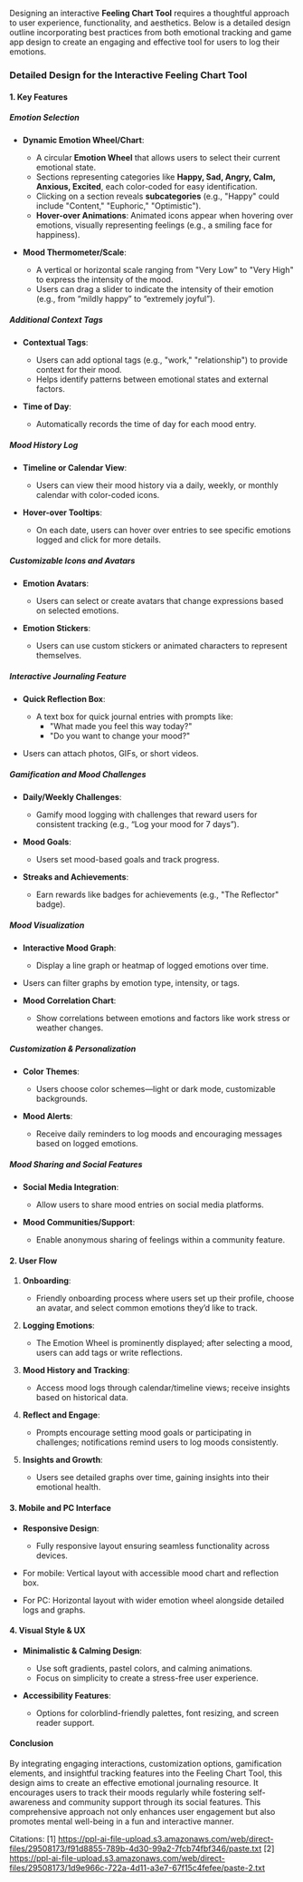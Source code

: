 Designing an interactive **Feeling Chart Tool** requires a thoughtful approach to user experience, functionality, and aesthetics. Below is a detailed design outline incorporating best practices from both emotional tracking and game app design to create an engaging and effective tool for users to log their emotions.

### **Detailed Design for the Interactive Feeling Chart Tool**

#### **1. Key Features**

##### **Emotion Selection**
- **Dynamic Emotion Wheel/Chart**:
  - A circular **Emotion Wheel** that allows users to select their current emotional state.
  - Sections representing categories like **Happy, Sad, Angry, Calm, Anxious, Excited**, each color-coded for easy identification.
  - Clicking on a section reveals **subcategories** (e.g., "Happy" could include "Content," "Euphoric," "Optimistic").
  - **Hover-over Animations**: Animated icons appear when hovering over emotions, visually representing feelings (e.g., a smiling face for happiness).
  
- **Mood Thermometer/Scale**:
  - A vertical or horizontal scale ranging from "Very Low" to "Very High" to express the intensity of the mood.
  - Users can drag a slider to indicate the intensity of their emotion (e.g., from “mildly happy” to “extremely joyful”).

##### **Additional Context Tags**
- **Contextual Tags**: 
  - Users can add optional tags (e.g., "work," "relationship") to provide context for their mood.
  - Helps identify patterns between emotional states and external factors.
  
- **Time of Day**: 
  - Automatically records the time of day for each mood entry.

##### **Mood History Log**
- **Timeline or Calendar View**:
  - Users can view their mood history via a daily, weekly, or monthly calendar with color-coded icons.
  
- **Hover-over Tooltips**: 
  - On each date, users can hover over entries to see specific emotions logged and click for more details.

##### **Customizable Icons and Avatars**
- **Emotion Avatars**: 
  - Users can select or create avatars that change expressions based on selected emotions.
  
- **Emotion Stickers**: 
  - Users can use custom stickers or animated characters to represent themselves.

##### **Interactive Journaling Feature**
- **Quick Reflection Box**:
  - A text box for quick journal entries with prompts like:
    - "What made you feel this way today?"
    - "Do you want to change your mood?"
  
- Users can attach photos, GIFs, or short videos.

##### **Gamification and Mood Challenges**
- **Daily/Weekly Challenges**: 
  - Gamify mood logging with challenges that reward users for consistent tracking (e.g., “Log your mood for 7 days”).
  
- **Mood Goals**: 
  - Users set mood-based goals and track progress.

- **Streaks and Achievements**: 
  - Earn rewards like badges for achievements (e.g., "The Reflector" badge).

##### **Mood Visualization**
- **Interactive Mood Graph**:
  - Display a line graph or heatmap of logged emotions over time.
  
- Users can filter graphs by emotion type, intensity, or tags.

- **Mood Correlation Chart**: 
  - Show correlations between emotions and factors like work stress or weather changes.

##### **Customization & Personalization**
- **Color Themes**: 
  - Users choose color schemes—light or dark mode, customizable backgrounds.
  
- **Mood Alerts**: 
  - Receive daily reminders to log moods and encouraging messages based on logged emotions.

##### **Mood Sharing and Social Features**
- **Social Media Integration**: 
  - Allow users to share mood entries on social media platforms.

- **Mood Communities/Support**: 
  - Enable anonymous sharing of feelings within a community feature.

#### **2. User Flow**

1. **Onboarding**:
   - Friendly onboarding process where users set up their profile, choose an avatar, and select common emotions they’d like to track.

2. **Logging Emotions**:
   - The Emotion Wheel is prominently displayed; after selecting a mood, users can add tags or write reflections.

3. **Mood History and Tracking**:
   - Access mood logs through calendar/timeline views; receive insights based on historical data.

4. **Reflect and Engage**:
   - Prompts encourage setting mood goals or participating in challenges; notifications remind users to log moods consistently.

5. **Insights and Growth**:
   - Users see detailed graphs over time, gaining insights into their emotional health.

#### **3. Mobile and PC Interface**

- **Responsive Design**:
   - Fully responsive layout ensuring seamless functionality across devices.
  
- For mobile: Vertical layout with accessible mood chart and reflection box.
  
- For PC: Horizontal layout with wider emotion wheel alongside detailed logs and graphs.

#### **4. Visual Style & UX**

- **Minimalistic & Calming Design**:
   - Use soft gradients, pastel colors, and calming animations.
   - Focus on simplicity to create a stress-free user experience.

- **Accessibility Features**:
   - Options for colorblind-friendly palettes, font resizing, and screen reader support.

#### Conclusion
By integrating engaging interactions, customization options, gamification elements, and insightful tracking features into the Feeling Chart Tool, this design aims to create an effective emotional journaling resource. It encourages users to track their moods regularly while fostering self-awareness and community support through its social features. This comprehensive approach not only enhances user engagement but also promotes mental well-being in a fun and interactive manner.

Citations:
[1] https://ppl-ai-file-upload.s3.amazonaws.com/web/direct-files/29508173/f91d8855-789b-4d30-99a2-7fcb74fbf346/paste.txt
[2] https://ppl-ai-file-upload.s3.amazonaws.com/web/direct-files/29508173/1d9e966c-722a-4d11-a3e7-67f15c4fefee/paste-2.txt
